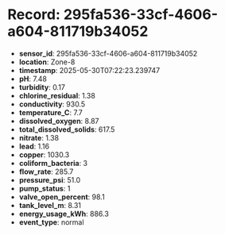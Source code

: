 # Record: 295fa536-33cf-4606-a604-811719b34052

- **sensor_id**: 295fa536-33cf-4606-a604-811719b34052
- **location**: Zone-8
- **timestamp**: 2025-05-30T07:22:23.239747
- **pH**: 7.48
- **turbidity**: 0.17
- **chlorine_residual**: 1.38
- **conductivity**: 930.5
- **temperature_C**: 7.7
- **dissolved_oxygen**: 8.87
- **total_dissolved_solids**: 617.5
- **nitrate**: 1.38
- **lead**: 1.16
- **copper**: 1030.3
- **coliform_bacteria**: 3
- **flow_rate**: 285.7
- **pressure_psi**: 51.0
- **pump_status**: 1
- **valve_open_percent**: 98.1
- **tank_level_m**: 8.31
- **energy_usage_kWh**: 886.3
- **event_type**: normal